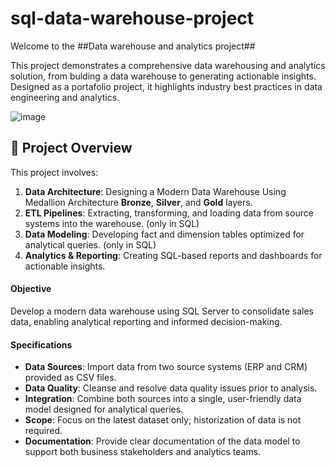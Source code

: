 # sql-data-warehouse-project
Welcome to the ##Data warehouse and analytics project##

This project demonstrates a comprehensive data warehousing and analytics solution, from bulding a data warehouse to generating actionable insights. Designed as a portafolio project, it highlights industry best practices in data engineering and analytics.


![image](https://github.com/user-attachments/assets/a549d9d7-3b1d-4169-a037-07eff6139d06)

## 📖 Project Overview
This project involves:

1. **Data Architecture**: Designing a Modern Data Warehouse Using Medallion Architecture **Bronze**, **Silver**, and **Gold** layers.
2. **ETL Pipelines**: Extracting, transforming, and loading data from source systems into the warehouse. (only in SQL)
3. **Data Modeling**: Developing fact and dimension tables optimized for analytical queries. (only in SQL)
4. **Analytics & Reporting**: Creating SQL-based reports and dashboards for actionable insights.

   
#### Objective
Develop a modern data warehouse using SQL Server to consolidate sales data, enabling analytical reporting and informed decision-making.

#### Specifications
- **Data Sources**: Import data from two source systems (ERP and CRM) provided as CSV files.
- **Data Quality**: Cleanse and resolve data quality issues prior to analysis.
- **Integration**: Combine both sources into a single, user-friendly data model designed for analytical queries.
- **Scope**: Focus on the latest dataset only; historization of data is not required.
- **Documentation**: Provide clear documentation of the data model to support both business stakeholders and analytics teams.
